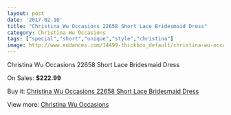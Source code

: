 ```yaml
---
layout: post
date: '2017-02-10'
title: "Christina Wu Occasions 22658 Short Lace Bridesmaid Dress"
category: Christina Wu Occasions
tags: ["special","short","unique","style","christina"]
image: http://www.eudances.com/14499-thickbox_default/christina-wu-occasions-22658-short-lace-bridesmaid-dress.jpg
---
```

Christina Wu Occasions 22658 Short Lace Bridesmaid Dress

On Sales: **$222.99**
<a href="https://www.eudances.com/en/christina-wu-occasions/4343-christina-wu-occasions-22658-short-lace-bridesmaid-dress.html"><amp-img layout="responsive" width="600" height="600" src="//www.eudances.com/14499-thickbox_default/christina-wu-occasions-22658-short-lace-bridesmaid-dress.jpg" alt="Christina Wu Occasions 22658 Short Lace Bridesmaid Dress 0" /></a>
<a href="https://www.eudances.com/en/christina-wu-occasions/4343-christina-wu-occasions-22658-short-lace-bridesmaid-dress.html"><amp-img layout="responsive" width="600" height="600" src="//www.eudances.com/14500-thickbox_default/christina-wu-occasions-22658-short-lace-bridesmaid-dress.jpg" alt="Christina Wu Occasions 22658 Short Lace Bridesmaid Dress 1" /></a>
<a href="https://www.eudances.com/en/christina-wu-occasions/4343-christina-wu-occasions-22658-short-lace-bridesmaid-dress.html"><amp-img layout="responsive" width="600" height="600" src="//www.eudances.com/14501-thickbox_default/christina-wu-occasions-22658-short-lace-bridesmaid-dress.jpg" alt="Christina Wu Occasions 22658 Short Lace Bridesmaid Dress 2" /></a>
<a href="https://www.eudances.com/en/christina-wu-occasions/4343-christina-wu-occasions-22658-short-lace-bridesmaid-dress.html"><amp-img layout="responsive" width="600" height="600" src="//www.eudances.com/14502-thickbox_default/christina-wu-occasions-22658-short-lace-bridesmaid-dress.jpg" alt="Christina Wu Occasions 22658 Short Lace Bridesmaid Dress 3" /></a>

Buy it: [Christina Wu Occasions 22658 Short Lace Bridesmaid Dress](https://www.eudances.com/en/christina-wu-occasions/4343-christina-wu-occasions-22658-short-lace-bridesmaid-dress.html "Christina Wu Occasions 22658 Short Lace Bridesmaid Dress")

View more: [Christina Wu Occasions](https://www.eudances.com/en/59-christina-wu-occasions "Christina Wu Occasions")